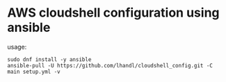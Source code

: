 # AWS cloudshell configuration using ansible

usage:
```
sudo dnf install -y ansible
ansible-pull -U https://github.com/lhandl/cloudshell_config.git -C main setup.yml -v
```

